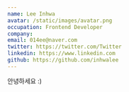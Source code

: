 ```yaml
---
name: Lee Inhwa
avatar: /static/images/avatar.png
occupation: Frontend Developer
company:
email: 014ee@naver.com
twitter: https://twitter.com/Twitter
linkedin: https://www.linkedin.com
github: https://github.com/inhwalee
---
```


안녕하세요 :)
